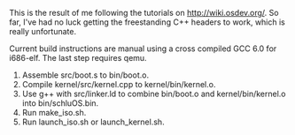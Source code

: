 This is the result of me following the tutorials on http://wiki.osdev.org/.
So far, I've had no luck getting the freestanding C++ headers to work, which is really unfortunate.

Current build instructions are manual using a cross compiled GCC 6.0 for i686-elf. The last step requires qemu.

1. Assemble src/boot.s to bin/boot.o.
2. Compile kernel/src/kernel.cpp to kernel/bin/kernel.o.
3. Use g++ with src/linker.ld to combine bin/boot.o and kernel/bin/kernel.o into bin/schluOS.bin.
4. Run make_iso.sh.
5. Run launch_iso.sh or launch_kernel.sh. 